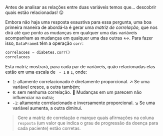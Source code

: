 Antes de analisar as relações entre duas variáveis temos que... descobrir quais estão relacionadas! 😛

Embora não haja uma resposta exaustiva para essa pergunta, uma boa primeira maneira de abordá-la é gerar uma _matriz de correlação_, que nos dirá até que ponto as mudanças em qualquer uma das variáveis acompanham as mudanças em qualquer uma das outras ↔️. Para fazer isso, `DataFrame`s têm a operação `corr`:

```python
correlacoes = diabetes.corr()
correlacoes
```

Esta matriz mostrará, para cada par de variáveis, quão relacionadas elas estão em uma escala de ` - 1` a `1`, onde:

* `1`: altamente correlacionado é diretamente proporcional. ↗️ Se uma variável cresce, a outra também;
* `0`: sem nenhuma correlação. 🤷 Mudanças em um parecem não influenciar na outra;
* `-1`: altamente correlacionado e inversamente proporcional. ↘️ Se uma variável aumenta, a outra diminui.  

> Gere a matriz de correlação e marque quais afirmações na coluna `resposta` (um valor que indica o grau de progressão da doença para cada paciente) estão corretas.
